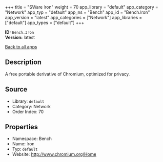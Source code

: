 ﻿+++
title = "SWare Iron"
weight = 70
app_library = "default"
app_category = "Network"
app_typ = "default"
app_ns = "Bench"
app_id = "Bench.Iron"
app_version = "latest"
app_categories = ["Network"]
app_libraries = ["default"]
app_types = ["default"]
+++

**ID:** `Bench.Iron`  
**Version:** latest  
<!--more-->

[Back to all apps](/apps/)

## Description
A free portable derivative of Chromium, optimized for privacy.

## Source

* Library: `default`
* Category: Network
* Order Index: 70

## Properties

* Namespace: Bench
* Name: Iron
* Typ: `default`
* Website: <http://www.chromium.org/Home>

